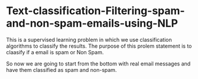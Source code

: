 # Text-classification-Filtering-spam-and-non-spam-emails-using-NLP
This is a supervised learning problem in which we use classification algorithms to classify the results. The purpose of this prolem statement is to claasify if a email is spam or Non Spam.

So now we are going to start from the bottom with real email messages and have them classified as spam and non-spam.
